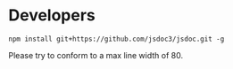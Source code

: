 # Developers
`npm install git+https://github.com/jsdoc3/jsdoc.git -g`

Please try to conform to a max line width of 80.

